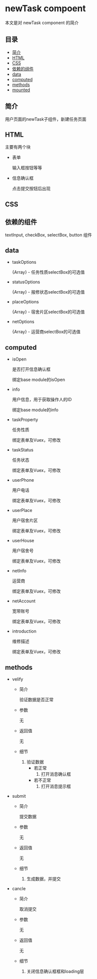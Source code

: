 # newTask compoent
本文是对 newTask component 的简介

## 目录
- [简介](#introduction)
- [HTML](#HTML)
- [CSS](#CSS)
- [依赖的组件](#components)
- [data](#data)
- [computed](#computed)
- [methods](#methods)
- [mounted](#mounted)

<h2 id="introduction">简介</h2>

用户页面的newTask子组件，新建任务页面

<h2 id="HTML">HTML</h2>

主要有两个块

- 表单

  输入框按钮等等
  
- 信息确认框

  点击提交按钮后出现

<h2 id="CSS">CSS</h2>


<h2 id="components">依赖的组件</h2>

textInput, checkBox, selectBox, button 组件

<h2 id="data">data</h2>

- taskOptions

  {Array<String>} - 任务性质selectBox的可选值
  
- statusOptions

  {Array<String>} - 报修状态selectBox的可选值
  
- placeOptions

  {Array<String>} - 宿舍片区selectBox的可选值
  
- netOptions

  {Array<String>} - 运营商selectBox的可选值
  
<h2 id="computed">computed</h2>

- isOpen

  是否打开信息确认框
  
  绑定base module的isOpen
  
- info

  用户信息，用于获取操作人的ID
  
  绑定base module的info
  
- taskProperty

  任务性质
  
  绑定表单及Vuex，可修改
  
- taskStatus

  任务状态
  
  绑定表单及Vuex，可修改

- userPhone

  用户电话
  
  绑定表单及Vuex，可修改
  
- userPlace

  用户宿舍片区
  
  绑定表单及Vuex，可修改
  
- userHouse

  用户宿舍号
  
  绑定表单及Vuex，可修改
  
- netInfo

  运营商
  
  绑定表单及Vuex，可修改
  
- netAccount

  宽带账号
  
  绑定表单及Vuex，可修改
  
- introduction

  维修描述
  
  绑定表单及Vuex，可修改
  
<h2 id="methods">methods</h2>

- velify

  - 简介
  
    验证数据是否正常
    
  - 参数
  
    无
    
  - 返回值
  
    无
    
  - 细节
  
    1. 验证数据
       - 若正常
         1. 打开消息确认框
       - 若不正常
         1. 打开消息提示框
    
- submit

  - 简介
  
    提交数据
    
  - 参数
  
    无
    
  - 返回值
  
    无
    
  - 细节
  
    1. 生成数据，并提交
    
- cancle

  - 简介
  
    取消提交
    
  - 参数
  
    无
    
  - 返回值
  
    无
    
  - 细节
  
    1. 关闭信息确认框框和loading层
